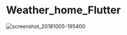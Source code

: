 # Weather_home_Flutter
![screenshot_20181005-195400](https://user-images.githubusercontent.com/43088403/46542332-ce56fb00-c8db-11e8-89e4-312f58d783a9.jpg)
